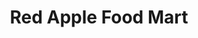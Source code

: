 ---
title: "Red Apple Food Mart"
url: /tonawanda/red-apple-food-mart-colvin-boulevard/
shop: Lebensmittel
---